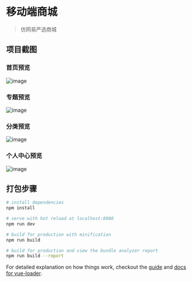 # 移动端商城

> 仿网易严选商城

## 项目截图

### 首页预览

![image](https://github.com/dxhbiz/vue-mall/raw/master/screenshots/home.png)

### 专题预览
 
![image](https://github.com/dxhbiz/vue-mall/raw/master/screenshots/topic.png)

### 分类预览
 
![image](https://github.com/dxhbiz/vue-mall/raw/master/screenshots/sort.png)

### 个人中心预览
 
![image](https://github.com/dxhbiz/vue-mall/raw/master/screenshots/me.png)

## 打包步骤

``` bash
# install dependencies
npm install

# serve with hot reload at localhost:8080
npm run dev

# build for production with minification
npm run build

# build for production and view the bundle analyzer report
npm run build --report
```

For detailed explanation on how things work, checkout the [guide](http://vuejs-templates.github.io/webpack/) and [docs for vue-loader](http://vuejs.github.io/vue-loader).
